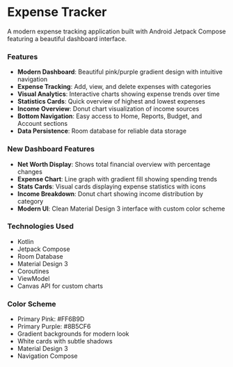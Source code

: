 # Expense Tracker

A modern expense tracking application built with Android Jetpack Compose featuring a beautiful dashboard interface.

### Features

- **Modern Dashboard**: Beautiful pink/purple gradient design with intuitive navigation
- **Expense Tracking**: Add, view, and delete expenses with categories
- **Visual Analytics**: Interactive charts showing expense trends over time
- **Statistics Cards**: Quick overview of highest and lowest expenses
- **Income Overview**: Donut chart visualization of income sources
- **Bottom Navigation**: Easy access to Home, Reports, Budget, and Account sections
- **Data Persistence**: Room database for reliable data storage

### New Dashboard Features

- **Net Worth Display**: Shows total financial overview with percentage changes
- **Expense Chart**: Line graph with gradient fill showing spending trends
- **Stats Cards**: Visual cards displaying expense statistics with icons
- **Income Breakdown**: Donut chart showing income distribution by category
- **Modern UI**: Clean Material Design 3 interface with custom color scheme

### Technologies Used

- Kotlin
- Jetpack Compose
- Room Database
- Material Design 3
- Coroutines
- ViewModel
- Canvas API for custom charts

### Color Scheme

- Primary Pink: #FF6B9D
- Primary Purple: #8B5CF6
- Gradient backgrounds for modern look
- White cards with subtle shadows
- Material Design 3
- Navigation Compose

